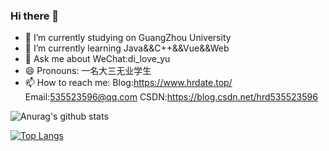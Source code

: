 ### Hi there 👋


<!--
**hrdate/hrdate** is a ✨ _special_ ✨ repository because its `README.md` (this file) appears on your GitHub profile.

Here are some ideas to get you started:

- 🔭 I’m currently working on ...
- 🌱 I’m currently learning ...
- 👯 I’m looking to collaborate on ...
- 🤔 I’m looking for help with ...
- 💬 Ask me about ...
- 📫 How to reach me: ...
- 😄 Pronouns: ...
- ⚡ Fun fact: ...
-->


- 🔭 I’m currently studying on GuangZhou University
- 🌱 I’m currently learning Java&&C++&&Vue&&Web
- 💬 Ask me about WeChat:di_love_yu
- 😄 Pronouns: 一名大三无业学生
- 📫 How to reach me: Blog:https://www.hrdate.top/ Email:535523596@qq.com CSDN:https://blog.csdn.net/hrd535523596


![Anurag's github stats](https://github-readme-stats.vercel.app/api?username=hrdate&show_icons=true&theme=tokyonight)


[![Top Langs](https://github-readme-stats.vercel.app/api/top-langs/?username=hrdate)](https://github.com/anuraghazra/github-readme-stats)
